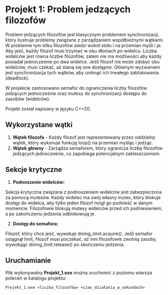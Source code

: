 # Projekt 1: Problem jedzących filozofów

Problem jedzących filozofów jest klasycznym problemem synchronizacji, który ilustruje problemy związane z zarządzaniem współbieżnymi wątkami. W problemie tym kilku filozofów siedzi wokół stołu i na przemian myśli i je. Aby jeść, każdy filozof musi trzymać w obu dłoniach po widelcu. Liczba widelców jest równa liczbie filozofów, zatem nie ma możliwości aby każdy posiadał jednocześnie po dwa widelce. Jeśli filozof nie może zdobyć obu widelców, musi czekać, aż staną się one dostępne. Głównym wyzwaniem jest synchronizacja tych wątków, aby uniknąć ich trwałego zablokowania (deadlock).

W projekcie zastosowano semafor do ograniczenia liczby filozofów jedzących jednocześnie oraz mutexy do synchronizacji dostępu do zasobów (widelców).

Projekt został napisany w języku C++20.

## Wykorzystane wątki
1. **Wątek filozofa** - Każdy filozof jest reprezentowany przez oddzielny wątek, który wykonuje funkcję loop() na przemian myśląc i jedząc.
2. **Wątek główny** - Zarządza semaforem, który ogranicza liczbę filozofów jedzących jednocześnie, co zapobiega potencjalnym zakleszczeniom.

## Sekcje krytyczne
1. **Podnoszenie widelców:**

  Sekcja krytyczna związana z podnoszeniem widelców jest zabezpieczona za pomocą mutexów. Każdy widelec ma swój własny mutex, który blokuje dostęp do widelca, aby tylko jeden filozof mógł go podnieść w danym momencie. Filozofowie blokują mutexy widelców przed ich podniesieniem, a po zakończeniu jedzenia odblokowują je.

2. **Dostęp do semafora:**

  Filozof, który chce jeść, wywołuje dining_limit.acquire(). Jeśli semafor osiągnął limit, filozof musi poczekać, aż inni filozofowie zwolnią zasoby, wywołując dining_limit.release() po skończeniu jedzenia.


## Uruchamianie
Plik wykonywalny **Projekt_1.exe** można uruchomić z poziomu wiersza poleceń w katalogu projektu:

```CLI
Projekt_1.exe <liczba_filozofów> <czas_działania_w_sekundach>
```

